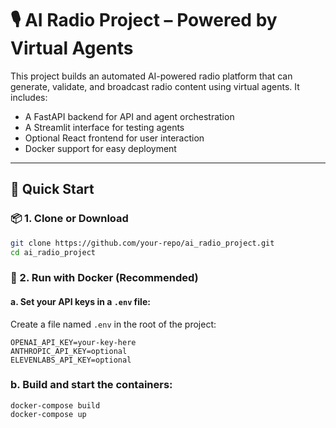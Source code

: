 # 🎙️ AI Radio Project – Powered by Virtual Agents

This project builds an automated AI-powered radio platform that can generate, validate, and broadcast radio content using virtual agents. It includes:
- A FastAPI backend for API and agent orchestration
- A Streamlit interface for testing agents
- Optional React frontend for user interaction
- Docker support for easy deployment

---

## 🚀 Quick Start

### 📦 1. Clone or Download

```bash
git clone https://github.com/your-repo/ai_radio_project.git
cd ai_radio_project
```
### 🐳 2. Run with Docker (Recommended)

#### a. Set your API keys in a `.env` file:

Create a file named `.env` in the root of the project:

```env
OPENAI_API_KEY=your-key-here
ANTHROPIC_API_KEY=optional
ELEVENLABS_API_KEY=optional
```
### b. Build and start the containers:
```env
docker-compose build
docker-compose up
```
